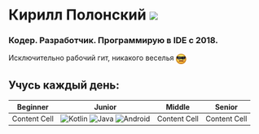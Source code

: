# Кирилл Полонский <a href="https://t.me/polkirill"> <img src="https://img.shields.io/badge/Telegram-2CA5E0?style=for-the-badge&logo=telegram&logoColor=white"/></a>
### Кодер. Разработчик. Программирую в IDE с 2018.
Исключительно рабочий гит, никакого веселья <img src="serious_face.png" width=20 height=20 align="center">
## Учусь каждый день:
|Beginner |      Junior  |  Middle |    Senior  |
| :---: | :---: | :---: | :---: |
| Content Cell  | ![Kotlin](https://img.shields.io/badge/kotlin-%237F52FF.svg?style=for-the-badge&logo=kotlin&logoColor=white) ![Java](https://img.shields.io/badge/java-%23ED8B00.svg?style=for-the-badge&logo=openjdk&logoColor=white)  ![Android](https://img.shields.io/badge/Android-3DDC84?style=for-the-badge&logo=android&logoColor=white) | Content Cell  | Content Cell  |


